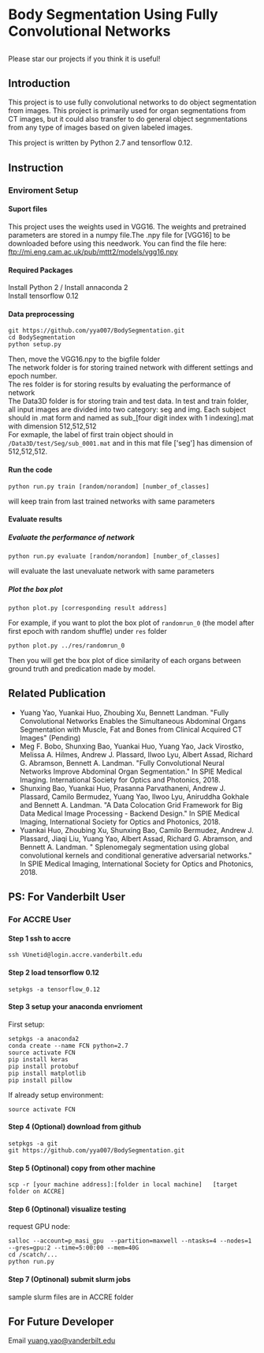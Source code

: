 # Body Segmentation Using Fully Convolutional Networks 

##
Please star our projects if you think it is useful!

## Introduction
This project is to use fully convolutional networks to do object segmentation from images. This project is primarily used for organ segmentations from CT images, but it could also transfer to do general object segnmentations from any type of images based on given labeled images.</br>


This project is written by Python 2.7 and tensorflow 0.12.</br>

## Instruction

### Enviroment Setup
#### Suport files
This project uses the weights used in VGG16. The weights and pretrained parameters are stored in a numpy file.The .npy file for [VGG16] to be downloaded before using this needwork. You can find the file here: ftp://mi.eng.cam.ac.uk/pub/mttt2/models/vgg16.npy 
#### Required Packages
Install Python 2 / Install annaconda 2</br>
Install tensorflow 0.12</br>
#### Data preprocessing
```
git https://github.com/yya007/BodySegmentation.git
cd BodySegmentation
python setup.py
```
Then, move the VGG16.npy to the bigfile folder</br>
The network folder is for storing trained network with different settings and epoch number.</br>
The res folder is for storing results by evaluating the performance of network</br>
The Data3D folder is for storing train and test data. In test and train folder, all input images are divided into two category: seg and img. Each subject should in .mat form and named as sub_[four digit index with 1 indexing].mat with dimension 512,512,512</br>
For exmaple, the label of first train object should in `/Data3D/test/Seg/sub_0001.mat` and in this mat file ['seg'] has dimension of 512,512,512.</br>
#### Run the code
```
python run.py train [random/norandom] [number_of_classes]
```
will keep train from last trained networks with same parameters
#### Evaluate results
##### Evaluate the performance of network
```
python run.py evaluate [random/norandom] [number_of_classes]
```
will evaluate the last unevaluate network with same parameters
##### Plot the box plot
```
python plot.py [corresponding result address]
```
For example, if you want to plot the box plot of `randomrun_0` (the model after first epoch with random shuffle) under `res` folder</br>
```
python plot.py ../res/randomrun_0
```
Then you will get the box plot of dice similarity of each organs between ground truth and predication made by model.

## Related Publication
* Yuang Yao, Yuankai Huo, Zhoubing Xu, Bennett Landman. "Fully Convolutional Networks Enables the Simultaneous Abdominal Organs Segmentation with Muscle, Fat and Bones from Clinical Acquired CT Images" (Pending)
* Meg F. Bobo, Shunxing Bao, Yuankai Huo, Yuang Yao, Jack Virostko, Melissa A. Hilmes, Andrew J. Plassard, Ilwoo Lyu, Albert Assad, Richard G. Abramson, Bennett A. Landman. "Fully Convolutional Neural Networks Improve Abdominal Organ Segmentation." In SPIE Medical Imaging. International Society for Optics and Photonics, 2018.
* Shunxing Bao, Yuankai Huo, Prasanna Parvathaneni, Andrew J. Plassard, Camilo Bermudez, Yuang Yao, Ilwoo Lyu, Aniruddha Gokhale and Bennett A. Landman. "A Data Colocation Grid Framework for Big Data Medical Image Processing - Backend Design." In SPIE Medical Imaging, International Society for Optics and Photonics, 2018.  
* Yuankai Huo, Zhoubing Xu, Shunxing Bao, Camilo Bermudez, Andrew J. Plassard, Jiaqi Liu, Yuang Yao, Albert Assad, Richard G. Abramson, and Bennett A. Landman. " Splenomegaly segmentation using global convolutional kernels and conditional generative adversarial networks." In SPIE Medical Imaging, International Society for Optics and Photonics, 2018.

## PS: For Vanderbilt User
### For ACCRE User
#### Step 1 ssh to accre
```
ssh VUnetid@login.accre.vanderbilt.edu
```
#### Step 2 load tensorflow 0.12
```
setpkgs -a tensorflow_0.12
```
#### Step 3 setup your anaconda envrioment
First setup:</br>
```
setpkgs -a anaconda2
conda create --name FCN python=2.7
source activate FCN
pip install keras
pip install protobuf
pip install matplotlib
pip install pillow
```
If already setup environment:</br>
```
source activate FCN
```
#### Step 4 (Optional) download from github
```
setpkgs -a git
git https://github.com/yya007/BodySegmentation.git
```
#### Step 5 (Optinonal) copy from other machine
```
scp -r [your machine address]:[folder in local machine]   [target folder on ACCRE]
```

#### Step 6 (Optinonal) visualize testing 
request GPU node:</br>
```
salloc --account=p_masi_gpu  --partition=maxwell --ntasks=4 --nodes=1 --gres=gpu:2 --time=5:00:00 --mem=40G
cd /scatch/...
python run.py
```
#### Step 7 (Optinonal) submit slurm jobs 
sample slurm files are in ACCRE folder
## For Future Developer 
Email yuang.yao@vanderbilt.edu


